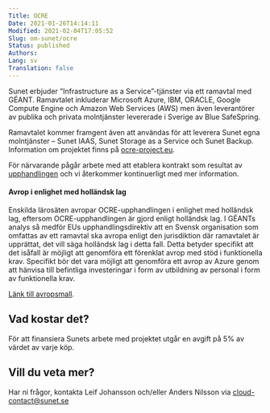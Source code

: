 ```yaml
---
Title: OCRE
Date: 2021-01-26T14:14:11
Modified: 2021-02-04T17:05:52
Slug: om-sunet/ocre
Status: published
Authors: 
Lang: sv
Translation: false
---
```


Sunet erbjuder ”Infrastructure as a Service”-tjänster via ett ramavtal med GÉANT. Ramavtalet inkluderar Microsoft Azure, IBM, ORACLE, Google Compute Engine och Amazon Web Services (AWS) men även leverantörer av publika och privata molntjänster levererade i Sverige av Blue SafeSpring.


Ramavtalet kommer framgent även att användas för att leverera Sunet egna molntjänster – Sunet IAAS, Sunet Storage as a Service och Sunet Backup. Information om projektet finns på [ocre-project.eu](https://ocre-project.eu/).


För närvarande pågår arbete med att etablera kontrakt som resultat av [upphandlingen](https://www.ocre-project.eu/news-insights/news/ocre-cloud-framework-catalogue-empowers-european-research) och vi återkommer kontinuerligt med mer information.


#### Avrop i enlighet med holländsk lag


Enskilda lärosäten avropar OCRE-upphandlingen i enlighet med holländsk lag, eftersom OCRE-upphandlingen är gjord enligt holländsk lag. I GÉANTs analys så medför EUs upphandlingsdirektiv att en Svensk organisation som omfattas av ett ramavtal ska avropa enligt den jurisdiktion där ramavtalet är upprättat, det vill säga holländsk lag i detta fall. Detta betyder specifikt att det isåfall är möjligt att genomföra ett förenklat avrop med stöd i funktionella krav. Specifikt bör det vara möjligt att genomföra ett avrop av Azure genom att hänvisa till befintliga investeringar i form av utbildning av personal i form av funktionella krav.


[Länk till avropsmall](https://sunet.box.com/shared/static/7lcobd239s8rk25tjp6eji5ux6clu68d.docx).


Vad kostar det?
---------------


För att finansiera Sunets arbete med projektet utgår en avgift på 5% av värdet av varje köp.


Vill du veta mer?
-----------------


Har ni frågor, kontakta Leif Johansson och/eller Anders Nilsson via [cloud-contact@sunet.se](mailto:cloud-contact@sunet.se)


